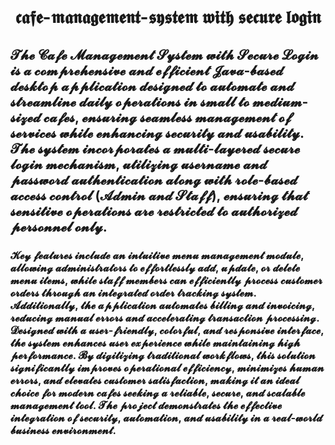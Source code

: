 # 
<h1 align="center">𝖈𝖆𝖋𝖊-𝖒𝖆𝖓𝖆𝖌𝖊𝖒𝖊𝖓𝖙-𝖘𝖞𝖘𝖙𝖊𝖒 𝖜𝖎𝖙𝖍 𝖘𝖊𝖈𝖚𝖗𝖊 𝖑𝖔𝖌𝖎𝖓</h1>


<h2 align="left">𝓣𝓱𝓮 𝓒𝓪𝓯𝓮 𝓜𝓪𝓷𝓪𝓰𝓮𝓶𝓮𝓷𝓽 𝓢𝔂𝓼𝓽𝓮𝓶 𝔀𝓲𝓽𝓱 𝓢𝓮𝓬𝓾𝓻𝓮 𝓛𝓸𝓰𝓲𝓷 𝓲𝓼 𝓪 𝓬𝓸𝓶𝓹𝓻𝓮𝓱𝓮𝓷𝓼𝓲𝓿𝓮 𝓪𝓷𝓭 𝓮𝓯𝓯𝓲𝓬𝓲𝓮𝓷𝓽 𝓙𝓪𝓿𝓪-𝓫𝓪𝓼𝓮𝓭 𝓭𝓮𝓼𝓴𝓽𝓸𝓹 𝓪𝓹𝓹𝓵𝓲𝓬𝓪𝓽𝓲𝓸𝓷 𝓭𝓮𝓼𝓲𝓰𝓷𝓮𝓭 𝓽𝓸 𝓪𝓾𝓽𝓸𝓶𝓪𝓽𝓮 𝓪𝓷𝓭 𝓼𝓽𝓻𝓮𝓪𝓶𝓵𝓲𝓷𝓮 𝓭𝓪𝓲𝓵𝔂 𝓸𝓹𝓮𝓻𝓪𝓽𝓲𝓸𝓷𝓼 𝓲𝓷 𝓼𝓶𝓪𝓵𝓵 𝓽𝓸 𝓶𝓮𝓭𝓲𝓾𝓶-𝓼𝓲𝔃𝓮𝓭 𝓬𝓪𝓯𝓮𝓼, 𝓮𝓷𝓼𝓾𝓻𝓲𝓷𝓰 𝓼𝓮𝓪𝓶𝓵𝓮𝓼𝓼 𝓶𝓪𝓷𝓪𝓰𝓮𝓶𝓮𝓷𝓽 𝓸𝓯 𝓼𝓮𝓻𝓿𝓲𝓬𝓮𝓼 𝔀𝓱𝓲𝓵𝓮 𝓮𝓷𝓱𝓪𝓷𝓬𝓲𝓷𝓰 𝓼𝓮𝓬𝓾𝓻𝓲𝓽𝔂 𝓪𝓷𝓭 𝓾𝓼𝓪𝓫𝓲𝓵𝓲𝓽𝔂. 𝓣𝓱𝓮 𝓼𝔂𝓼𝓽𝓮𝓶 𝓲𝓷𝓬𝓸𝓻𝓹𝓸𝓻𝓪𝓽𝓮𝓼 𝓪 𝓶𝓾𝓵𝓽𝓲-𝓵𝓪𝔂𝓮𝓻𝓮𝓭 𝓼𝓮𝓬𝓾𝓻𝓮 𝓵𝓸𝓰𝓲𝓷 𝓶𝓮𝓬𝓱𝓪𝓷𝓲𝓼𝓶, 𝓾𝓽𝓲𝓵𝓲𝔃𝓲𝓷𝓰 𝓾𝓼𝓮𝓻𝓷𝓪𝓶𝓮 𝓪𝓷𝓭 𝓹𝓪𝓼𝓼𝔀𝓸𝓻𝓭 𝓪𝓾𝓽𝓱𝓮𝓷𝓽𝓲𝓬𝓪𝓽𝓲𝓸𝓷 𝓪𝓵𝓸𝓷𝓰 𝔀𝓲𝓽𝓱 𝓻𝓸𝓵𝓮-𝓫𝓪𝓼𝓮𝓭 𝓪𝓬𝓬𝓮𝓼𝓼 𝓬𝓸𝓷𝓽𝓻𝓸𝓵 (𝓐𝓭𝓶𝓲𝓷 𝓪𝓷𝓭 𝓢𝓽𝓪𝓯𝓯), 𝓮𝓷𝓼𝓾𝓻𝓲𝓷𝓰 𝓽𝓱𝓪𝓽 𝓼𝓮𝓷𝓼𝓲𝓽𝓲𝓿𝓮 𝓸𝓹𝓮𝓻𝓪𝓽𝓲𝓸𝓷𝓼 𝓪𝓻𝓮 𝓻𝓮𝓼𝓽𝓻𝓲𝓬𝓽𝓮𝓭 𝓽𝓸 𝓪𝓾𝓽𝓱𝓸𝓻𝓲𝔃𝓮𝓭 𝓹𝓮𝓻𝓼𝓸𝓷𝓷𝓮𝓵 𝓸𝓷𝓵𝔂.</h2>
<h3 align="left">𝓚𝓮𝔂 𝓯𝓮𝓪𝓽𝓾𝓻𝓮𝓼 𝓲𝓷𝓬𝓵𝓾𝓭𝓮 𝓪𝓷 𝓲𝓷𝓽𝓾𝓲𝓽𝓲𝓿𝓮 𝓶𝓮𝓷𝓾 𝓶𝓪𝓷𝓪𝓰𝓮𝓶𝓮𝓷𝓽 𝓶𝓸𝓭𝓾𝓵𝓮, 𝓪𝓵𝓵𝓸𝔀𝓲𝓷𝓰 𝓪𝓭𝓶𝓲𝓷𝓲𝓼𝓽𝓻𝓪𝓽𝓸𝓻𝓼 𝓽𝓸 𝓮𝓯𝓯𝓸𝓻𝓽𝓵𝓮𝓼𝓼𝓵𝔂 𝓪𝓭𝓭, 𝓾𝓹𝓭𝓪𝓽𝓮, 𝓸𝓻 𝓭𝓮𝓵𝓮𝓽𝓮 𝓶𝓮𝓷𝓾 𝓲𝓽𝓮𝓶𝓼, 𝔀𝓱𝓲𝓵𝓮 𝓼𝓽𝓪𝓯𝓯 𝓶𝓮𝓶𝓫𝓮𝓻𝓼 𝓬𝓪𝓷 𝓮𝓯𝓯𝓲𝓬𝓲𝓮𝓷𝓽𝓵𝔂 𝓹𝓻𝓸𝓬𝓮𝓼𝓼 𝓬𝓾𝓼𝓽𝓸𝓶𝓮𝓻 𝓸𝓻𝓭𝓮𝓻𝓼 𝓽𝓱𝓻𝓸𝓾𝓰𝓱 𝓪𝓷 𝓲𝓷𝓽𝓮𝓰𝓻𝓪𝓽𝓮𝓭 𝓸𝓻𝓭𝓮𝓻 𝓽𝓻𝓪𝓬𝓴𝓲𝓷𝓰 𝓼𝔂𝓼𝓽𝓮𝓶. 𝓐𝓭𝓭𝓲𝓽𝓲𝓸𝓷𝓪𝓵𝓵𝔂, 𝓽𝓱𝓮 𝓪𝓹𝓹𝓵𝓲𝓬𝓪𝓽𝓲𝓸𝓷 𝓪𝓾𝓽𝓸𝓶𝓪𝓽𝓮𝓼 𝓫𝓲𝓵𝓵𝓲𝓷𝓰 𝓪𝓷𝓭 𝓲𝓷𝓿𝓸𝓲𝓬𝓲𝓷𝓰, 𝓻𝓮𝓭𝓾𝓬𝓲𝓷𝓰 𝓶𝓪𝓷𝓾𝓪𝓵 𝓮𝓻𝓻𝓸𝓻𝓼 𝓪𝓷𝓭 𝓪𝓬𝓬𝓮𝓵𝓮𝓻𝓪𝓽𝓲𝓷𝓰 𝓽𝓻𝓪𝓷𝓼𝓪𝓬𝓽𝓲𝓸𝓷 𝓹𝓻𝓸𝓬𝓮𝓼𝓼𝓲𝓷𝓰. 𝓓𝓮𝓼𝓲𝓰𝓷𝓮𝓭 𝔀𝓲𝓽𝓱 𝓪 𝓾𝓼𝓮𝓻-𝓯𝓻𝓲𝓮𝓷𝓭𝓵𝔂, 𝓬𝓸𝓵𝓸𝓻𝓯𝓾𝓵, 𝓪𝓷𝓭 𝓻𝓮𝓼𝓹𝓸𝓷𝓼𝓲𝓿𝓮 𝓲𝓷𝓽𝓮𝓻𝓯𝓪𝓬𝓮, 𝓽𝓱𝓮 𝓼𝔂𝓼𝓽𝓮𝓶 𝓮𝓷𝓱𝓪𝓷𝓬𝓮𝓼 𝓾𝓼𝓮𝓻 𝓮𝔁𝓹𝓮𝓻𝓲𝓮𝓷𝓬𝓮 𝔀𝓱𝓲𝓵𝓮 𝓶𝓪𝓲𝓷𝓽𝓪𝓲𝓷𝓲𝓷𝓰 𝓱𝓲𝓰𝓱 𝓹𝓮𝓻𝓯𝓸𝓻𝓶𝓪𝓷𝓬𝓮. 𝓑𝔂 𝓭𝓲𝓰𝓲𝓽𝓲𝔃𝓲𝓷𝓰 𝓽𝓻𝓪𝓭𝓲𝓽𝓲𝓸𝓷𝓪𝓵 𝔀𝓸𝓻𝓴𝓯𝓵𝓸𝔀𝓼, 𝓽𝓱𝓲𝓼 𝓼𝓸𝓵𝓾𝓽𝓲𝓸𝓷 𝓼𝓲𝓰𝓷𝓲𝓯𝓲𝓬𝓪𝓷𝓽𝓵𝔂 𝓲𝓶𝓹𝓻𝓸𝓿𝓮𝓼 𝓸𝓹𝓮𝓻𝓪𝓽𝓲𝓸𝓷𝓪𝓵 𝓮𝓯𝓯𝓲𝓬𝓲𝓮𝓷𝓬𝔂, 𝓶𝓲𝓷𝓲𝓶𝓲𝔃𝓮𝓼 𝓱𝓾𝓶𝓪𝓷 𝓮𝓻𝓻𝓸𝓻𝓼, 𝓪𝓷𝓭 𝓮𝓵𝓮𝓿𝓪𝓽𝓮𝓼 𝓬𝓾𝓼𝓽𝓸𝓶𝓮𝓻 𝓼𝓪𝓽𝓲𝓼𝓯𝓪𝓬𝓽𝓲𝓸𝓷, 𝓶𝓪𝓴𝓲𝓷𝓰 𝓲𝓽 𝓪𝓷 𝓲𝓭𝓮𝓪𝓵 𝓬𝓱𝓸𝓲𝓬𝓮 𝓯𝓸𝓻 𝓶𝓸𝓭𝓮𝓻𝓷 𝓬𝓪𝓯𝓮𝓼 𝓼𝓮𝓮𝓴𝓲𝓷𝓰 𝓪 𝓻𝓮𝓵𝓲𝓪𝓫𝓵𝓮, 𝓼𝓮𝓬𝓾𝓻𝓮, 𝓪𝓷𝓭 𝓼𝓬𝓪𝓵𝓪𝓫𝓵𝓮 𝓶𝓪𝓷𝓪𝓰𝓮𝓶𝓮𝓷𝓽 𝓽𝓸𝓸𝓵. 𝓣𝓱𝓮 𝓹𝓻𝓸𝓳𝓮𝓬𝓽 𝓭𝓮𝓶𝓸𝓷𝓼𝓽𝓻𝓪𝓽𝓮𝓼 𝓽𝓱𝓮 𝓮𝓯𝓯𝓮𝓬𝓽𝓲𝓿𝓮 𝓲𝓷𝓽𝓮𝓰𝓻𝓪𝓽𝓲𝓸𝓷 𝓸𝓯 𝓼𝓮𝓬𝓾𝓻𝓲𝓽𝔂, 𝓪𝓾𝓽𝓸𝓶𝓪𝓽𝓲𝓸𝓷, 𝓪𝓷𝓭 𝓾𝓼𝓪𝓫𝓲𝓵𝓲𝓽𝔂 𝓲𝓷 𝓪 𝓻𝓮𝓪𝓵-𝔀𝓸𝓻𝓵𝓭 𝓫𝓾𝓼𝓲𝓷𝓮𝓼𝓼 𝓮𝓷𝓿𝓲𝓻𝓸𝓷𝓶𝓮𝓷𝓽.</h3>
